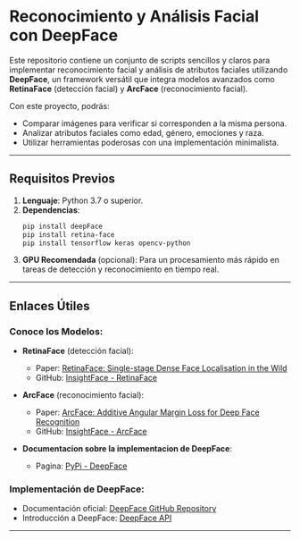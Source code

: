 # **Reconocimiento y Análisis Facial con DeepFace**

Este repositorio contiene un conjunto de scripts sencillos y claros para implementar reconocimiento facial y análisis de atributos faciales utilizando **DeepFace**, un framework versátil que integra modelos avanzados como **RetinaFace** (detección facial) y **ArcFace** (reconocimiento facial). 

Con este proyecto, podrás:
- Comparar imágenes para verificar si corresponden a la misma persona.
- Analizar atributos faciales como edad, género, emociones y raza.
- Utilizar herramientas poderosas con una implementación minimalista.

---

## **Requisitos Previos**
1. **Lenguaje**: Python 3.7 o superior.
2. **Dependencias**:
   ```bash
   pip install deepFace
   pip install retina-face
   pip install tensorflow keras opencv-python
   ```
3. **GPU Recomendada** (opcional): Para un procesamiento más rápido en tareas de detección y reconocimiento en tiempo real.

---

## **Enlaces Útiles**

### **Conoce los Modelos:**
- **RetinaFace** (detección facial):
  - Paper: [RetinaFace: Single-stage Dense Face Localisation in the Wild](https://arxiv.org/abs/1905.00641)
  - GitHub: [InsightFace - RetinaFace](https://github.com/deepinsight/insightface)

- **ArcFace** (reconocimiento facial):
  - Paper: [ArcFace: Additive Angular Margin Loss for Deep Face Recognition](https://arxiv.org/abs/1801.07698)
  - GitHub: [InsightFace - ArcFace](https://github.com/deepinsight/insightface)
- **Documentacion sobre la implementacion de DeepFace**:
  - Pagina: [PyPi - DeepFace](https://pypi.org/project/deepface/)  

### **Implementación de DeepFace:**
- Documentación oficial: [DeepFace GitHub Repository](https://github.com/serengil/deepface)
- Introducción a DeepFace: [DeepFace API](https://github.com/serengil/deepface#readme)

---
